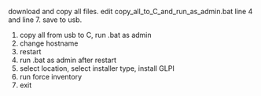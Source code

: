 download and copy all files. edit copy_all_to_C_and_run_as_admin.bat line 4 and line 7. save to usb.

1. copy all from usb to C, run .bat as admin
2. change hostname
3. restart
4. run .bat as admin after restart
5. select location, select installer type, install GLPI
6. run force inventory
7. exit
